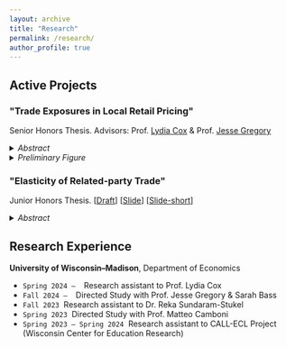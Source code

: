 ```yaml
---
layout: archive
title: "Research"
permalink: /research/
author_profile: true
---
```


## Active Projects 

### "Trade Exposures in Local Retail Pricing"

Senior Honors Thesis. Advisors: Prof. <a href="https://coxlydia.com/" target="_blank">Lydia Cox</a> & Prof. <a href="https://users.ssc.wisc.edu/~jmgregory/" target="_blank">Jesse Gregory</a> 

<details><summary markdown='span'>
<span style="cursor:pointer"> <i> Abstract </i></span>
</summary>
  
<br>
(available soon). <br>

</details>

<details><summary markdown='span'>
<span style="cursor:pointer"> <i> Preliminary Figure </i></span>
</summary>
  
<br>

<div id='prelimfig' style="text-align: justify; line-height: 1.2;">
    <img src="/images/LBS_listingexposure_road.png" alt="Listing Exposure" title="Trade Exposures in Local Retail Pricing" style="width: 500px;" />
</div>

<br>

<div id='prelimfig' style="text-align: justify; line-height: 1.2;">
    <img src="/images/KDE_RegularPrice_Road.png" alt="Price Distribution" title="Trade Exposures in Local Retail Pricing" style="width: 500px;" />
</div>


</details>


### "Elasticity of Related-party Trade" 

Junior Honors Thesis. [<a href="/files/Eric_WritingSample1_RpElasticity_20pages.pdf" target="_blank">Draft</a>] [<a href="/files/RpElasticity_slide.pdf" target="_blank">Slide</a>] [<a href="/files/RpElasticity_slide_short.pdf" target="_blank">Slide-short</a>]

<details><summary markdown='span'>
<span style="cursor:pointer"> <i> Abstract </i></span>
</summary>
  
<br>
I explore how the import demand of multinationals (MNEs) responds to a short-term tariff shock given the heterogeneity in shares of related-party imports. In particular, I focus on estimating the trade elasticities of MNEs during the 2017-18 Trump tariff period. Building on Amiti et al. (<a href="https://www.aeaweb.org/articles?id=10.1257/jep.33.4.187" target="_blank">2019</a>) and Fajgelbaum et al. (<a href="https://doi.org/10.1093/qje/qjz036" target="_blank">2020</a>), I estimated the elasticities of related-party imports to be between -1.578 and -1.955 and more elastic than their arms-length counterparts. The preliminary finding of MNE importers/industry being more responsive to tariff changes than non-MNE counterparts under complete tariff pass-through may reflect their profit shifting process in a very short run.

</details>


## Research Experience

<b>University of Wisconsin–Madison</b>, Department of Economics

- `Spring 2024 – `  Research assistant to Prof. Lydia Cox 
- `Fall 2024 – `  Directed Study with Prof. Jesse Gregory & Sarah Bass
- `Fall 2023`  Research assistant to Dr. Reka Sundaram-Stukel
- `Spring 2023`  Directed Study with Prof. Matteo Camboni
- `Spring 2023 – Spring 2024`  Research assistant to CALL-ECL Project (Wisconsin Center for Education Research)

  
<!---

**Abstract.** (available soon)


**Abstract.** I explore how the import demand of multinationals (MNEs) responds to a short-term tariff shock given the heterogeneity in shares of related-party imports. In particular, I focus on estimating the trade elasticities of MNEs during the 2017-18 Trump tariff period. Building on Amiti et al. (<a href="https://www.aeaweb.org/articles?id=10.1257/jep.33.4.187" target="_blank">2019</a>) and Fajgelbaum et al. (<a href="https://doi.org/10.1093/qje/qjz036" target="_blank">2020</a>), I estimated the elasticities of related-party imports to be between -1.578 and -1.955 and more elastic than their arms-length counterparts. The preliminary finding of MNE importers/industry being more responsive to tariff changes than non-MNE counterparts under complete tariff pass-through may reflect their profit shifting process in a very short run.

<details><summary>Abstract</summary>
  
I explore how the import demand of multinationals (MNEs) responds to a short-term tariff shock given the heterogeneity in shares of related-party imports. In particular, I focus on estimating the trade elasticities of MNEs during the 2017-18 Trump tariff period. Building on Amiti et al. (<a href="https://www.aeaweb.org/articles?id=10.1257/jep.33.4.187" target="_blank">2019</a>) and Fajgelbaum et al. (<a href="https://doi.org/10.1093/qje/qjz036" target="_blank">2020</a>), I estimated the elasticities of related-party imports to be between -1.578 and -1.955 and more elastic than their arms-length counterparts. The preliminary finding of MNE importers/industry being more responsive to tariff changes than non-MNE counterparts under complete tariff pass-through may reflect their profit shifting process in a very short run.

</details>

- Research assistant to Dr. Ruo-Fan Liu, Department of Sociology  (Summer 2022 – Summer 2023)
-->





